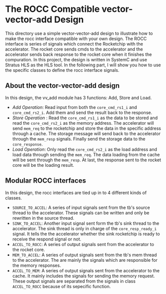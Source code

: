 # The ROCC Compatible vector-vector-add Design

This directory use a simple vector-vector-add design to illustrate how to make the rocc interface compatible with your own design. The ROCC interface is series of signals which connect the Rocketchip with the accelerator. The rocket core sends cmds to the accelerator and the accelerator sends back response to the rocket core when it finishes the compuration. In this project, the design is written in SystemC and use Stratus HLS as the HLS tool. In the following part, I will show you how to use the specific classes to define the rocc interface signals.  

## About the vector-vector-add design

In this design, the vv_add module has 3 functions: Add, Store and Load. 

* *Add Operation*: Read input from both the `core_cmd_rs1_i` and `core_cmd_rs2_i`. Add them and send the result back to the response.
* *Store Operation* : Read the `core_cmd_rs1_i` as the data to be stored and read the `core_cmd_rs2_i` as the memory address. The accelerator will send `mem_req` to the rocketchip and store the data in the specific address through a cache. The storage message will send back to the accelerator through the `mem_resp` signals. Finally send the storage data to the `core_response`.  
* *Load Operation*: Only read the `core_cmd_rs2_i` as the load address and load data through sending the `mem_req`. The data loading from the cache will be sent through the `mem_resp`. At last, the response sent to the rocket core will be the loading result.

## Modular ROCC interfaces

In this design, the rocc interfaces are tied up in to 4 different kinds of classes. 
* `SOURCE_TO_ACCEL`: A series of input signals sent from the tb's source thread to the accelerator. These signals can be written and only be rewritten in the source thread.
* `SINK_TO_ACCEL`: Another input signal sent form the tb's sink thread to the accelerator. The sink thread is only in charge of the `core_resp_ready_i` signal. It tells the the accelerator whether the sink rocketchip is ready to receive the respond signal or not.
* `ACCEL_TO_ROCC`: A series of output signals sent from the accelerator to the rocket core. 
* `MEM_TO_ACCEL`: A series of output signals sent from the tb's mem thread to the accelerator. The are mainly the signals which are responsible for the memory responses. 
* `ACCEL_TO_MEM`: A series of output signals sent from the accelerator to the cache. It mainly includes the signals for sending the memory request. These output signals are separated from the signals in class `ACCEL_TO_ROCC` because of its sepecific function.

